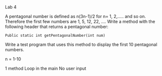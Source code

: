 Lab 4

A pentagonal number is defined as n(3n-1)/2 for n= 1, 2,….. and so on. Therefore the first few numbers are 1, 5, 12, 22, ….
Write a method with the following header that returns a pentagonal number:

	Public static int getPentagonalNumber(int num)

Write a test program that uses this method to display the first 10 pentagonal numbers. 



n = 1-10

1 method
Loop in the main
No user input
